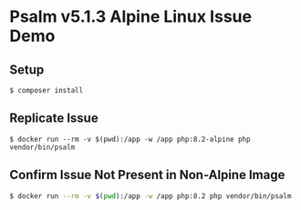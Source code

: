 # Psalm v5.1.3 Alpine Linux Issue Demo

## Setup

```shell
$ composer install
```

## Replicate Issue

```shell
$ docker run --rm -v $(pwd):/app -w /app php:8.2-alpine php vendor/bin/psalm
```

## Confirm Issue Not Present in Non-Alpine Image

```bash
$ docker run --rm -v $(pwd):/app -w /app php:8.2 php vendor/bin/psalm
```
